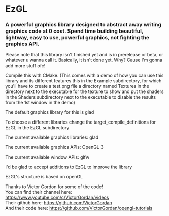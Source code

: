 # EzGL

### A powerful graphics library designed to abstract away writing graphics code at 0 cost. Spend time building beautiful, lightway, easy to use, powerful graphics, not fighting the graphics API. 

Please note that this library isn't finished yet and is in prerelease or beta, or whatever u wanna call it. Basically, it isn't done yet. Why? Cause I'm gonna add more stuff ofc!

Compile this with CMake. (This comes with a demo of how you can use this library and its different features this in the Example subdirectory, for which you'll have to create a test.png file a directory named Textures in the directory next to the executable for the texture to show and put the shaders in the Shaders subdirectory next to the executable to disable the results from the 1st window in the demo)

The default graphics library for this is glad

To choose a different libraries change the target_compile_definitions for EzGL in the EzGL subdirectory

The current available graphics libraries:
glad

The current available graphics APIs:
OpenGL 3

The current available window APIs:
glfw

I'd be glad to accept additions to EzGL to improve the library

EzGL's structure is based on openGL

Thanks to Victor Gordon for some of the code! <br/>
You can find their channel here: https://www.youtube.com/c/VictorGordan/videos <br/>
Their github here: https://github.com/VictorGordan <br/>
And their code here: https://github.com/VictorGordan/opengl-tutorials <br/>
